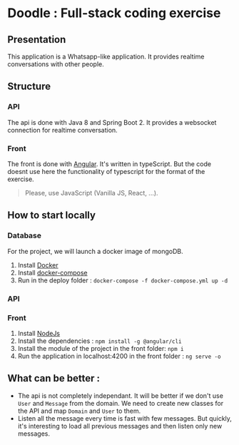 # Doodle : Full-stack coding exercise


## Presentation

This application is a Whatsapp-like application. It provides realtime conversations with other people.

## Structure

### API
The api is done with Java 8 and Spring Boot 2.
It provides a websocket connection for realtime conversation.

### Front
The front is done with [Angular](https://angular.io). It's written in typeScript. 
But the code doesnt use here the functionality of typescript for the format of the exercise.

> Please, use JavaScript (Vanilla JS, React, ...). 

## How to start locally

### Database

For the project, we will launch a docker image of mongoDB.

1. Install [Docker](https://docs.docker.com/install/)
2. Install [docker-compose](https://docs.docker.com/compose/install/)
3. Run in the deploy folder : `docker-compose -f docker-compose.yml up -d`

### API


### Front

1. Install [NodeJs](https://nodejs.org/en/)
2. Install the dependencies : `npm install -g @angular/cli`
3. Install the module of the project in the front folder: `npm i`
4. Run the application in localhost:4200 in the front folder : `ng serve -o`

## What can be better :

- The api is not completely independant. It will be better if we don't use `User` and `Message` from the domain. 
We need to create new classes for the API and map `Domain` and `User` to them. 
- Listen all the message every time is fast with few messages. 
But quickly, it's interesting to load all previous messages and then listen only new messages.
